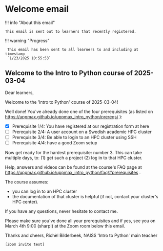 # Welcome email

!!! info "About this email"

    This email is sent out to learners that recently registered.

!!! warning "Progress"

     This email has been sent to all learners to and including at timestamp
     `1/23/2025 10:55:53`

<!-- markdownlint-disable MD013 --><!-- Allow clean copy-paste of 80+ characters -->

## Welcome to the Intro to Python course of 2025-03-04

Dear learners,

Welcome to the 'Intro to Python' course of 2025-03-04!

Well done! You've already done one of the four prerequisites (as listed on <https://uppmax.github.io/uppmax_intro_python/prereqs/> ):

- [x] Prerequisite 1/4: You have registered at our registration form at here
- [ ] Prerequisite 2/4: A user account on a Swedish academic HPC cluster
- [ ] Prerequisite 3/4: Be able to login to an HPC cluster using SSH
- [ ] Prerequisite 4/4: have a good Zoom setup

Now get ready for the hardest prerequisite: number 3. This can take multiple days, to: (1) get such a project (2) log in to that HPC cluster.

Help, answers and videos can be found at the course's FAQ page at <https://uppmax.github.io/uppmax_intro_python/faq/#prerequisites> .

The course assumes:

- you can log in to an HPC cluster
- the documentation of that cluster is helpful (if not, contact your cluster's HPC center).

If you have any questions, never hesitate to contact me.

Please make sure you've done all your prerequisites and if yes, see you on March 4th 9:00 (sharp!) at the Zoom room below this email.

Thanks and cheers, Richèl Bilderbeek, NAISS 'Intro to Python' main teacher

`[Zoom invite text]`

